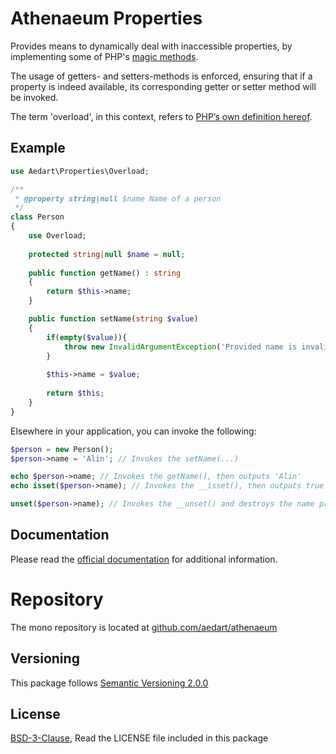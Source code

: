 # Athenaeum Properties

Provides means to dynamically deal with inaccessible properties, by implementing some of PHP's [magic methods](https://www.php.net/manual/en/language.oop5.magic.php).

The usage of getters- and setters-methods is enforced, ensuring that if a property is indeed available, its corresponding getter or setter method will be invoked.

The term 'overload', in this context, refers to [PHP’s own definition hereof](http://php.net/manual/en/language.oop5.overloading.php).

## Example

```php
use Aedart\Properties\Overload;

/**
 * @property string|null $name Name of a person
 */
class Person
{
    use Overload;
    
    protected string|null $name = null;
    
    public function getName() : string
    {
	    return $this->name;
    }

    public function setName(string $value)
    {
        if(empty($value)){
            throw new InvalidArgumentException('Provided name is invalid');
        }
        
        $this->name = $value;
        
        return $this;
    }
}
```

Elsewhere in your application, you can invoke the following:

```php
$person = new Person();
$person->name = 'Alin'; // Invokes the setName(...)

echo $person->name;	// Invokes the getName(), then outputs 'Alin'
echo isset($person->name); // Invokes the __isset(), then outputs true

unset($person->name); // Invokes the __unset() and destroys the name property
```

## Documentation

Please read the [official documentation](https://aedart.github.io/athenaeum/) for additional information.

# Repository

The mono repository is located at [github.com/aedart/athenaeum](https://github.com/aedart/athenaeum)

## Versioning

This package follows [Semantic Versioning 2.0.0](http://semver.org/)

## License

[BSD-3-Clause](http://spdx.org/licenses/BSD-3-Clause), Read the LICENSE file included in this package
